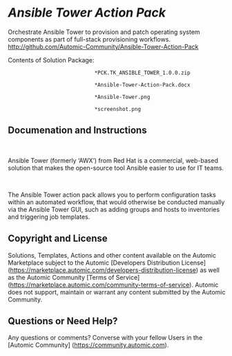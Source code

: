 *Ansible Tower Action Pack*
=============


Orchestrate Ansible Tower to provision and patch operating system components as part of full-stack provisioning workflows.
http://github.com/Automic-Community/Ansible-Tower-Action-Pack

<!-- List of attached files -->
Contents of Solution Package:

						
								*PCK.TK_ANSIBLE_TOWER_1.0.0.zip
								
								*Ansible-Tower-Action-Pack.docx
								
								*Ansible-Tower.png
								
								*screenshot.png
								
						


Documenation and Instructions
---

<p class="MsoNormal">&nbsp;</p>
<p class="MsoNormal">Ansible Tower (formerly &lsquo;AWX&rsquo;) from Red Hat is a commercial, web-based solution that makes the open-source tool Ansible easier to use for IT teams.</p>
<p>&nbsp;</p>
<p class="MsoNormal">The Ansible Tower action pack allows you to perform configuration tasks within an automated workflow, that would otherwise be conducted manually via the Ansible Tower GUI, such as adding groups and hosts to inventories and triggering job templates.</p>

Copyright and License
---

Solutions, Templates, Actions and other content available on the Automic Marketplace subject to the Automic [Developers Distribution License] (https://marketplace.automic.com/developers-distribution-license) as well as the Automic Community [Terms of Service] (https://marketplace.automic.com/community-terms-of-service).
Automic does not support, maintain or warrant any content submitted by the Automic Community.



Questions or Need Help? 
---
Any questions or comments? Converse with your fellow Users in the [Automic Community] (https://community.automic.com).